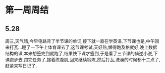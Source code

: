 # 第一周周结
## 5.28
  周三,天气晴,今早电路背了半节课的单词,接下就一直在学英语,下节课也是,中午回来打瓦...睡了一下午上体育课去了,这节课考试,天好热,懒得跑及格就好,晚上数据结构的课,本来想签完到就跑了,结果快下课才签到,于是看了三节课的仙逆小说,下课跑步去,跑完任务了,接着练腹肌,回来继续锻炼,然后打瓦,洗澡的时候都十二点了,赶紧来写日记了.